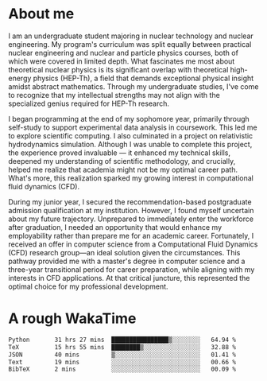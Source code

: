 # About me

I am an undergraduate student majoring in nuclear technology and nuclear engineering. My program's curriculum was split equally between practical nuclear engineering and nuclear and particle physics courses, both of which were covered in limited depth. What fascinates me most about theoretical nuclear physics is its significant overlap with theoretical high-energy physics (HEP-Th), a field that demands exceptional physical insight amidst abstract mathematics. Through my undergraduate studies, I've come to recognize that my intellectual strengths may not align with the specialized genius required for HEP-Th research.

I began programming at the end of my sophomore year, primarily through self-study to support experimental data analysis in coursework. This led me to explore scientific computing. I also culminated in a project on relativistic hydrodynamics simulation. Although I was unable to complete this project, the experience proved invaluable — it enhanced my technical skills, deepened my understanding of scientific methodology, and crucially, helped me realize that academia might not be my optimal career path. What's more, this realization sparked my growing interest in computational fluid dynamics (CFD).

During my junior year, I secured the recommendation-based postgraduate admission qualification at my institution. However, I found myself uncertain about my future trajectory. Unprepared to immediately enter the workforce after graduation, I needed an opportunity that would enhance my employability rather than prepare me for an academic career. Fortunately, I received an offer in computer science from a Computational Fluid Dynamics (CFD) research group—an ideal solution given the circumstances. This pathway provided me with a master's degree in computer science and a three-year transitional period for career preparation, while aligning with my interests in CFD applications. At that critical juncture, this represented the optimal choice for my professional development.

# A rough WakaTime

<!--START_SECTION:waka-->

```txt
Python       31 hrs 27 mins  ████████████████▒░░░░░░░░   64.94 %
TeX          15 hrs 55 mins  ████████▒░░░░░░░░░░░░░░░░   32.88 %
JSON         40 mins         ▒░░░░░░░░░░░░░░░░░░░░░░░░   01.41 %
Text         19 mins         ░░░░░░░░░░░░░░░░░░░░░░░░░   00.66 %
BibTeX       2 mins          ░░░░░░░░░░░░░░░░░░░░░░░░░   00.09 %
```

<!--END_SECTION:waka-->
